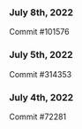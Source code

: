 ### July 8th, 2022

Commit #101576

### July 5th, 2022

Commit #314353


### July 4th, 2022

Commit #72281
